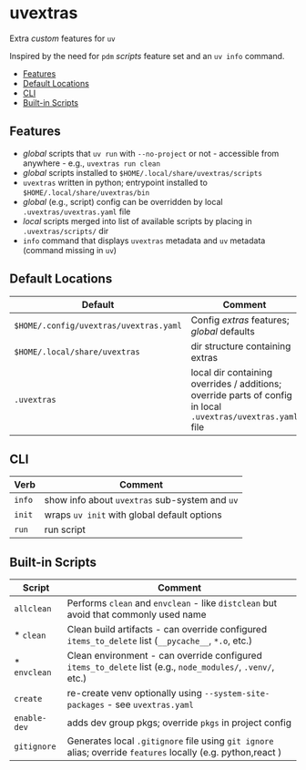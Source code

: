 # uvextras

Extra _custom_ features for `uv`

Inspired by the need for `pdm` _scripts_ feature set and an `uv info` command.

* [Features](#features)
* [Default Locations](#default-locations)
* [CLI](#cli)
* [Built-in Scripts](#built-in-scripts)

## Features

* _global_ scripts that `uv run` with `--no-project` or not - accessible from anywhere - e.g., `uvextras run clean`
* _global_ scripts installed to `$HOME/.local/share/uvextras/scripts`
* `uvextras` written in python; entrypoint installed to `$HOME/.local/share/uvextras/bin`
* _global_ (e.g., script) config can be overridden by local `.uvextras/uvextras.yaml` file
* _local_ scripts merged into list of available scripts by placing in `.uvextras/scripts/` dir
* `info` command that displays `uvextras` metadata and `uv` metadata (command missing in `uv`)


## Default Locations

| Default | Comment |
|  --- | --- |
| `$HOME/.config/uvextras/uvextras.yaml` | Config _extras_ features; _global_ defaults |
| `$HOME/.local/share/uvextras` | dir structure containing extras |
| `.uvextras` | local dir containing overrides / additions; override parts of config in local `.uvextras/uvextras.yaml` file |


## CLI

| Verb | Comment |
| --- | --- |
| `info` | show info about `uvextras` sub-system and `uv` |
| `init` | wraps `uv init` with global default options |
| `run` | run script |


## Built-in Scripts

| Script | Comment |
| --- | --- |
| `allclean` | Performs `clean` and `envclean` - like `distclean` but avoid that commonly used name |
| *  `clean` | Clean build artifacts - can override configured `items_to_delete` list (`__pycache__`, `*.o`, etc.) |
| *  `envclean` | Clean environment - can override configured `items_to_delete` list (e.g., `node_modules/`, `.venv/`, etc.) |
| `create` | re-create venv optionally using `--system-site-packages`  - see `uvextras.yaml` |
| `enable-dev` | adds dev group pkgs; override `pkgs` in project config |
| `gitignore` | Generates local `.gitignore` file using `git ignore` alias; override `features` locally (e.g. python,react ) |
